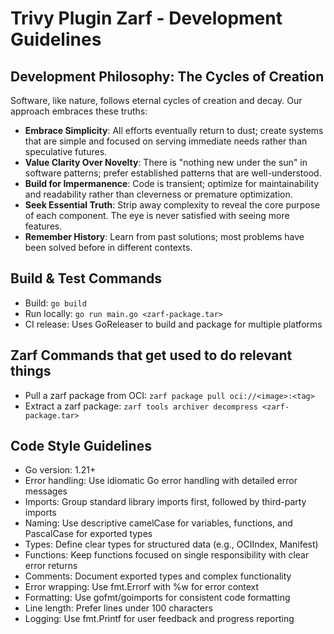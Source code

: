 # Trivy Plugin Zarf - Development Guidelines

## Development Philosophy: The Cycles of Creation
Software, like nature, follows eternal cycles of creation and decay. Our approach embraces these truths:
- **Embrace Simplicity**: All efforts eventually return to dust; create systems that are simple and focused on serving immediate needs rather than speculative futures.
- **Value Clarity Over Novelty**: There is "nothing new under the sun" in software patterns; prefer established patterns that are well-understood.
- **Build for Impermanence**: Code is transient; optimize for maintainability and readability rather than cleverness or premature optimization.
- **Seek Essential Truth**: Strip away complexity to reveal the core purpose of each component. The eye is never satisfied with seeing more features.
- **Remember History**: Learn from past solutions; most problems have been solved before in different contexts.

## Build & Test Commands
- Build: `go build`
- Run locally: `go run main.go <zarf-package.tar>`
- CI release: Uses GoReleaser to build and package for multiple platforms

## Zarf Commands that get used to do relevant things
- Pull a zarf package from OCI: `zarf package pull oci://<image>:<tag>`
- Extract a zarf package: `zarf tools archiver decompress <zarf-package.tar>`

## Code Style Guidelines
- Go version: 1.21+
- Error handling: Use idiomatic Go error handling with detailed error messages
- Imports: Group standard library imports first, followed by third-party imports
- Naming: Use descriptive camelCase for variables, functions, and PascalCase for exported types
- Types: Define clear types for structured data (e.g., OCIIndex, Manifest)
- Functions: Keep functions focused on single responsibility with clear error returns
- Comments: Document exported types and complex functionality
- Error wrapping: Use fmt.Errorf with %w for error context
- Formatting: Use gofmt/goimports for consistent code formatting
- Line length: Prefer lines under 100 characters
- Logging: Use fmt.Printf for user feedback and progress reporting